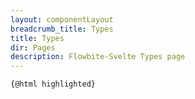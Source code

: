 ```yaml
---
layout: componentLayout
breadcrumb_title: Types
title: Types
dir: Pages
description: Flowbite-Svelte Types page
---
```


<script>
  import Prism from 'prismjs/prism';
  import 'prism-svelte';
  //import "prismjs/themes/prism-tomorrow.css";
  import "prismjs/components/prism-typescript";
  // Load assets as strings
  import TypeList from '../../lib/types.js?raw';
  
  const highlighted = Prism.highlight(TypeList, Prism.languages.typescript, 'typescript');
</script>

<pre><code>{@html highlighted}</code></pre>

